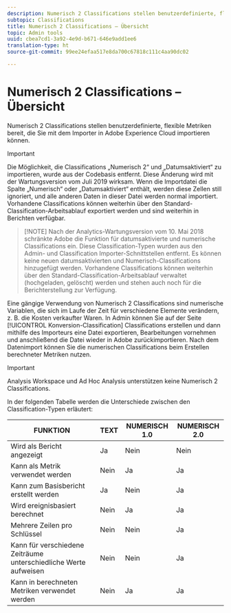 ```yaml
---
description: Numerisch 2 Classifications stellen benutzerdefinierte, flexible Metriken bereit, die Sie mit dem Importer in Adobe Experience Cloud importieren können.
subtopic: Classifications
title: Numerisch 2 Classifications – Übersicht
topic: Admin tools
uuid: cbea7cd1-3a92-4e9d-b671-646e9add1ee6
translation-type: ht
source-git-commit: 99ee24efaa517e8da700c67818c111c4aa90dc02

---
```



# Numerisch 2 Classifications – Übersicht

Numerisch 2 Classifications stellen benutzerdefinierte, flexible Metriken bereit, die Sie mit dem Importer in Adobe Experience Cloud importieren können.

>[!IMPORTANT]
>
>Die Möglichkeit, die Classifications „Numerisch 2“ und „Datumsaktiviert“ zu importieren, wurde aus der Codebasis entfernt. Diese Änderung wird mit der Wartungsversion vom Juli 2019 wirksam. Wenn die Importdatei die Spalte „Numerisch“ oder „Datumsaktiviert“ enthält, werden diese Zellen still ignoriert, und alle anderen Daten in dieser Datei werden normal importiert. Vorhandene Classifications können weiterhin über den Standard-Classification-Arbeitsablauf exportiert werden und sind weiterhin in Berichten verfügbar.

> [!NOTE] Nach der Analytics-Wartungsversion vom 10. Mai 2018 schränkte Adobe die Funktion für datumsaktivierte und numerische Classifications ein. Diese Classification-Typen wurden aus den Admin- und Classification Importer-Schnittstellen entfernt. Es können keine neuen datumsaktivierten und Numerisch-Classifications hinzugefügt werden. Vorhandene Classifications können weiterhin über den Standard-Classification-Arbeitsablauf verwaltet (hochgeladen, gelöscht) werden und stehen auch noch für die Berichterstellung zur Verfügung.

Eine gängige Verwendung von Numerisch 2 Classifications sind numerische Variablen, die sich im Laufe der Zeit für verschiedene Elemente verändern, z. B. die Kosten verkaufter Waren. In Admin können Sie auf der Seite [!UICONTROL Konversion-Classification] Classifications erstellen und dann mithilfe des Importeurs eine Datei exportieren, Bearbeitungen vornehmen und anschließend die Datei wieder in Adobe zurückimportieren. Nach dem Datenimport können Sie die numerischen Classifications beim Erstellen berechneter Metriken nutzen.

>[!IMPORTANT]
>
>Analysis Workspace und Ad Hoc Analysis unterstützen keine Numerisch 2 Classifications.

In der folgenden Tabelle werden die Unterschiede zwischen den Classification-Typen erläutert:

| FUNKTION | TEXT | NUMERISCH 1.0 | NUMERISCH 2.0 |
|---|---|---|---|
| Wird als Bericht angezeigt | Ja | Nein | Nein |
| Kann als Metrik verwendet werden | Nein | Ja | Ja |
| Kann zum Basisbericht erstellt werden | Ja | Nein | Ja |
| Wird ereignisbasiert berechnet | Nein | Ja | Ja |
| Mehrere Zeilen pro Schlüssel | Nein | Nein | Ja |
| Kann für verschiedene Zeiträume unterschiedliche Werte aufweisen | Nein | Nein | Ja |
| Kann in berechneten Metriken verwendet werden | Nein | Ja | Ja |

